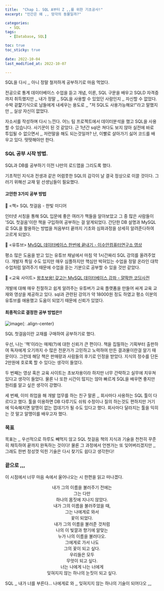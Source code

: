 ```yaml
---
title:  "Chap 1. SQL A부터 Z ,,를 위한 기초공사!" 
excerpt: "인간은 왜 ,, 망각의 동물일까?"

categories:
  - SQL
tags:
  - [Database, SQL]

toc: true
toc_sticky: true
 
date: 2022-10-04
last_modified_at: 2022-10-07

---
```


SQL을 다시 ,, 아니 정말 철저하게 공부하기로 마음 먹었다. 

전공으로 통계 데이터베이스 수업을 듣고 개념, 이론, SQL 구문을 배우고 SQLD 자격증 까지 취득했지만 ,, 내가 정말 ,, SQL을 사용할 수 있었던 사람인지 ,, 자신할 수 없었다. 수박 겉햝기식으로 남들에게 내세우는 용도로 ,, "저 SQL도 사용가능해요!"라고 말했지만 ,, 실상 자신이 없었다. 

자소서를 작성하며 다시 느낀다. 어느 팀 프로젝트에서 데이터분석을 했고 SQL을 사용할 수 있습니다. 사기꾼이 된 것 같았다. 근 1년간 sql은 쳐다도 보지 않아 실전에 바로 투입될 수 없으면서 ,, 저런말을 해도 되는것일까? 난, 이빨로 살아가기 싫어 코드를 배우고 있다. 떳떳해야만 한다. 

### SQL 공부 시작 방법.

SQL과 DB를 공부하기 이전 나만의 로드맵을 그리도록 했다. 

기초적인 지식과 전생과 같은 어렴풋한 SQL의 감각이 날 결국 정상으로 이끌 것이다. 그러기 위해선 교재 밑 선생님들이 필요했다. 

#### 고안한 3가지 공부 방법 

💚 <책> SQL 첫걸음 - 한빛 미디어

인터넷 서칭을 통해 SQL 입문에 좋은 여러가 책들을 알아보았고 그 중 많은 사람들이 'SQL 첫걸음'이란 책을 구입하여 공부하는 걸 알게되었다. 간단한 DB 설명과 MySQL로 SQL을 활용하는 방법을 처음부터 끝까지 기초와 심화과정을 상세히 알려준다하여 고르게 되었다. 

💚 <유튜브> [MySQL 데이터베이스 한번에 끝내기 - 이수안컴퓨터연구소 영상](https://www.youtube.com/watch?v=vgIc4ctNFbc&t=302s)

평소 많은 도움을 받고 있는 유튜브 채널에서 마침 약 1시간짜리 SQL 강의를 올려주었다. 개발자 특일 수도 있지만 매우 심플하지만 핵심만 박혀있는 수업을 정말 온라인 대학수업처럼 알려주기 때문에 수업을 듣는 기분으로 공부할 수 있을 것만 같았다. 

💚 <교육 사이트> [왕초보용! 갖고는 MySQL 데이터베이스 강좌 - 얄팍한 코딩사전](https://www.yalco.kr/@sql/0-1/)

개발에 대해 매우 친절하고 쉽게 알려주는 유튜버가 교육 플랫폼을 만들어 싸게 교육 교재와 영상을 제공하고 있다. sql과 관련된 강의가 약 18000원 정도 하였고 평소 이분의 유튜브를 애용했고 도움이 되었기 때문에 신뢰가 있었다. 

#### 최종적으로 결정한 공부 방법은!!

![image](https://user-images.githubusercontent.com/67791317/194342645-413f9ac7-bd2e-42e6-93ee-91b6f0c606d9.png){: .align-center}

SQL 첫걸음이란 교재를 구매하여 공부하기로 했다. 

우선, 나는 '책'이라는 매체(?)에 대한 신뢰가 큰 편이다. 책을 집필하는 기획부터 출판하여 독자에게 오기까지 수 많은 전문가가 고민하고 노력하여 만든 결과물이란걸 알기 때문이다. 그런데 해당 책은 판매량과 사람들의 후기로 인정을 받았다. 지식의 정수를 단돈 2만원에 호로록 할 수 있다는 생각이 들었다. 

두 번째는 영상 혹은 교육 사이트는 초보자용이라 하지만 너무 간략하고 실무에 치우쳐있다고 생각이 들었다. 물론 나 또한 시간이 많지는 않아 빠르게 SQL을 배우면 좋지만 원리를 알고 싶은 생각이 강했다. 

세 번째, 이미 취업을 해 개발 업무를 하는 친구 말론 ,, 회사마다 사용하는 SQL 툴이 다르다고 했다. 툴을 이용하면 DB 다루기도 쉬워 수정이나 질의 하는것도 편하지만 거기에 익숙해지면 알맹이 없는 껍데기가 될 수도 있다고 했다. 회사마다 달라지는 툴을 익히는 것 말고 알맹이를 배우고자 했다. 

### 목표

목표는 ,, 우선적으로 하루도 빼먹지 않고 SQL 첫걸음 책의 지식과 기술을 천천히 꾸준히 채득하여 끝까지 완독하는 것이다! 물론 그 과정에서 언젠가는 또 잊어버리겠지만 ,, 그래도 한번 정성껏 익힌 기술은 다시 찾기도 쉽다고 생각한다!

### 끝으로 ,,,

이 시점에서 너무 마음 속에서 울어나오는 시 한편을 읽고 떠나겠다. 

<center> 내가 그의 이름을 불러주기 전에는  </center>
<center> 그는 다만  </center>
<center> 하나의 몸짓에 지나지 않았다.  </center>
  
<center> 내가 그의 이름을 불러주었을 때,  </center>
<center> 그는 나에게로 와서  </center>
<center> 꽃이 되었다.  </center>
  
<center> 내가 그의 이름을 불러준 것처럼  </center>
<center> 나의 이 빛깔과 향기에 알맞는  </center>
<center> 누가 나의 이름을 불러다오.  </center>
<center> 그에게로 가서 나도  </center>
<center> 그의 꽃이 되고 싶다.  </center>
  
<center> 우리들은 모두  </center>
<center> 무엇이 되고 싶다.  </center>
<center> 너는 나에게 나는 너에게  </center>
<center> 잊혀지지 않는 하나의 눈짓이 되고 싶다.  </center>
  
  
SQL ,, 내가 너를 부른다... 나에게로 와 ,, 잊혀지지 않는 하나의 기술이 되어다오 ,,, 

